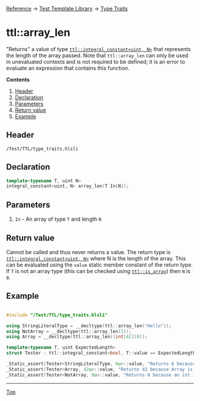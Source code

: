 [Reference](../../ShaderTestFramework.md) -> [Test Template Library](../TTL.md) -> [Type Traits](./TypeTraitsHeader.md)

# ttl::array_len

"Returns" a value of type [`ttl::integral_constant<uint, N>`](./IntegralConstant.md) that represents the length of the array passed.
Note that `ttl::array_len` can only be used in unevaluated contexts and is not required to be defined; it is an error to evaluate an expression that contains this function.

**Contents**
1. [Header](#header)
2. [Declaration](#declaration)
3. [Parameters](#parameters)
4. [Return value](#return-value)
5. [Example](#example)

## Header

`/Test/TTL/type_traits.hlsli`

## Declaration

```c++
template<typename T, uint N>
integral_constant<uint, N> array_len(T In[N]);
```

## Parameters

1. `In` - An array of type `T` and length `N`

## Return value

Cannot be called and thus never returns a value. The return type is [`ttl::integral_constant<uint, N>`](./IntegralConstant.md) where N is the length of the array. This can be evaluated using the `value` static member constant of the return type. If `T` is not an array type (this can be checked using [`ttl::is_array`](./IsArray.md)) then `N` is `0`.

## Example

```c++

#include "/Test/TTL/type_traits.hlsli"

using StringLiteralType = __decltype(ttl::array_len("Hello"));
using NotArray = __decltype(ttl::array_len(1));
using Array = __decltype(ttl::array_len((int[42])0));

template<typename T, uint ExpectedLength>
struct Tester : ttl::integral_constant<bool, T::value == ExpectedLength>{};

_Static_assert(Tester<StringLiteralType, 6u>::value, "Returns 6 because Hello is 6 characters in length including the null character");
_Static_assert(Tester<Array, 42u>::value, "Returns 42 because Array is an array of 42 ints");
_Static_assert(Tester<NotArray, 0u>::value, "Returns 0 because an int is not an array");

```
---

[Top](#ttlarray_len)